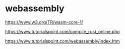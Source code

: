 # webassembly


















https://www.w3.org/TR/wasm-core-1/



https://www.tutorialspoint.com/compile_rust_online.php


https://www.tutorialspoint.com/webassembly/index.htm







